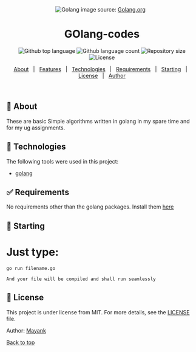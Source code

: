 <div align="center" id="top"> 
  <img src="https://golang.org/lib/godoc/images/footer-gopher.jpg" alt="Golang" />
image source: <a href="golang.org" target="_blank">Golang.org</a>
  &#xa0;

  <!-- <a href="https://microprocessors.netlify.app">Demo</a> -->
</div>

<h1 align="center">GOlang-codes</h1>

<p align="center">
  <img alt="Github top language" src="https://img.shields.io/github/languages/top/mayank-pq2q4/GOlang-codes?color=56BEB8">

  <img alt="Github language count" src="https://img.shields.io/github/languages/count/mayank-pq2q4/GOlang-codes?color=56BEB8">

  <img alt="Repository size" src="https://img.shields.io/github/repo-size/mayank-pq2q4/GOlang-codes?color=56BEB8">

  <img alt="License" src="https://img.shields.io/github/license/mayank-pq2q4/GOlang-codes?color=56BEB8">

  <!-- <img alt="Github issues" src="https://img.shields.io/github/issues/{{YOUR_GITHUB_USERNAME}}/microprocessors?color=56BEB8" /> -->

  <!-- <img alt="Github forks" src="https://img.shields.io/github/forks/{{YOUR_GITHUB_USERNAME}}/microprocessors?color=56BEB8" /> -->

  <!-- <img alt="Github stars" src="https://img.shields.io/github/stars/{{YOUR_GITHUB_USERNAME}}/microprocessors?color=56BEB8" /> -->
</p>

<!-- Status -->

<!-- <h4 align="center"> 
	🚧  Microprocessors 🚀 Under construction...  🚧
</h4> 

<hr> -->

<p align="center">
  <a href="#dart-about">About</a> &#xa0; | &#xa0; 
  <a href="#sparkles-features">Features</a> &#xa0; | &#xa0;
  <a href="#rocket-technologies">Technologies</a> &#xa0; | &#xa0;
  <a href="#white_check_mark-requirements">Requirements</a> &#xa0; | &#xa0;
  <a href="#checkered_flag-starting">Starting</a> &#xa0; | &#xa0;
  <a href="#memo-license">License</a> &#xa0; | &#xa0;
  <a href="https://github.com/{{YOUR_GITHUB_USERNAME}}" target="_blank">Author</a>
</p>

<br>

## :dart: About ##

These are basic Simple algorithms written in golang in my spare time and for my ug assignments.

## :rocket: Technologies ##

The following tools were used in this project:

- [golang](https://www.golang.org/)

## :white_check_mark: Requirements ##

No requirements other than the golang packages. Install them [here](https://golang.org/dl/)

## :checkered_flag: Starting ##

# Just type:

```
go run filename.go

And your file will be compiled and shall run seamlessly
```
## :memo: License ##

This project is under license from MIT. For more details, see the [LICENSE](LICENSE.md) file.


Author: <a href="https://github.com/mayank-pq2q4" target="_blank">Mayank</a>

<a href="#top">Back to top</a>
